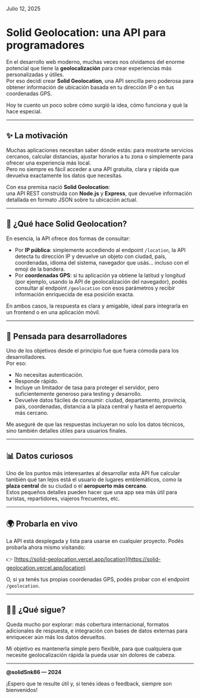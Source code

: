 Julio 12, 2025

# Solid Geolocation: una API para programadores

En el desarrollo web moderno, muchas veces nos olvidamos del enorme potencial que tiene la **geolocalización** para crear experiencias más personalizadas y útiles.  
Por eso decidí crear **Solid Geolocation**, una API sencilla pero poderosa para obtener información de ubicación basada en tu dirección IP o en tus coordenadas GPS.  

Hoy te cuento un poco sobre cómo surgió la idea, cómo funciona y qué la hace especial.

---

## ✨ La motivación

Muchas aplicaciones necesitan saber dónde estás: para mostrarte servicios cercanos, calcular distancias, ajustar horarios a tu zona o simplemente para ofrecer una experiencia más local.  
Pero no siempre es fácil acceder a una API gratuita, clara y rápida que devuelva exactamente los datos que necesitas.

Con esa premisa nació **Solid Geolocation**:  
una API REST construida con **Node.js** y **Express**, que devuelve información detallada en formato JSON sobre tu ubicación actual.

---

## 🧭 ¿Qué hace Solid Geolocation?

En esencia, la API ofrece dos formas de consultar:

- Por **IP pública**: simplemente accediendo al endpoint `/location`, la API detecta tu dirección IP y devuelve un objeto con ciudad, país, coordenadas, idioma del sistema, navegador que usás… incluso con el emoji de la bandera.  
- Por **coordenadas GPS**: si tu aplicación ya obtiene la latitud y longitud (por ejemplo, usando la API de geolocalización del navegador), podés consultar al endpoint `/geolocation` con esos parámetros y recibir información enriquecida de esa posición exacta.

En ambos casos, la respuesta es clara y amigable, ideal para integrarla en un frontend o en una aplicación móvil.

---

## 🚀 Pensada para desarrolladores

Uno de los objetivos desde el principio fue que fuera cómoda para los desarrolladores.  
Por eso:

- No necesitas autenticación.
- Responde rápido.
- Incluye un limitador de tasa para proteger el servidor, pero suficientemente generoso para testing y desarrollo.
- Devuelve datos fáciles de consumir: ciudad, departamento, provincia, país, coordenadas, distancia a la plaza central y hasta el aeropuerto más cercano.

Me aseguré de que las respuestas incluyeran no solo los datos técnicos, sino también detalles útiles para usuarios finales.

---

## 📊 Datos curiosos

Uno de los puntos más interesantes al desarrollar esta API fue calcular también qué tan lejos está el usuario de lugares emblemáticos, como la **plaza central** de su ciudad o el **aeropuerto más cercano**.  
Estos pequeños detalles pueden hacer que una app sea más útil para turistas, repartidores, viajeros frecuentes, etc.

---

## 🌍 Probarla en vivo

La API está desplegada y lista para usarse en cualquier proyecto. Podés probarla ahora mismo visitando:

👉 [https://solid-geolocation.vercel.app/location](https://solid-geolocation.vercel.app/location)

O, si ya tenés tus propias coordenadas GPS, podés probar con el endpoint `/geolocation`.

---

## 👨‍💻 ¿Qué sigue?

Queda mucho por explorar: más cobertura internacional, formatos adicionales de respuesta, e integración con bases de datos externas para enriquecer aún más los datos devueltos.

Mi objetivo es mantenerla simple pero flexible, para que cualquiera que necesite geolocalización rápida la pueda usar sin dolores de cabeza.

---

**@solidSnk86 — 2024**

¡Espero que te resulte útil y, si tenés ideas o feedback, siempre son bienvenidos!
